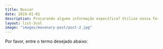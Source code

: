 ```yaml
---
title: Buscar
date: 2019-01-01
description: Procurando alguma informação específica? Utilize nossa ferramenta de busca.
layout: list-3col
image: "images/masonary-post/post-2.jpg"
---
```


Por favor, entre o termo desejado abaixo:
